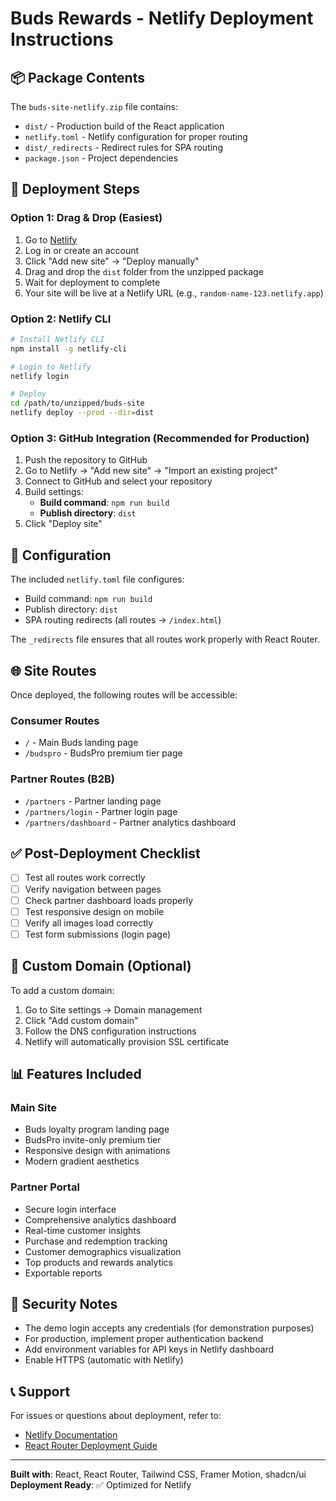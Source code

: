 # Buds Rewards - Netlify Deployment Instructions

## 📦 Package Contents

The `buds-site-netlify.zip` file contains:
- `dist/` - Production build of the React application
- `netlify.toml` - Netlify configuration for proper routing
- `dist/_redirects` - Redirect rules for SPA routing
- `package.json` - Project dependencies

## 🚀 Deployment Steps

### Option 1: Drag & Drop (Easiest)

1. Go to [Netlify](https://app.netlify.com/)
2. Log in or create an account
3. Click "Add new site" → "Deploy manually"
4. Drag and drop the `dist` folder from the unzipped package
5. Wait for deployment to complete
6. Your site will be live at a Netlify URL (e.g., `random-name-123.netlify.app`)

### Option 2: Netlify CLI

```bash
# Install Netlify CLI
npm install -g netlify-cli

# Login to Netlify
netlify login

# Deploy
cd /path/to/unzipped/buds-site
netlify deploy --prod --dir=dist
```

### Option 3: GitHub Integration (Recommended for Production)

1. Push the repository to GitHub
2. Go to Netlify → "Add new site" → "Import an existing project"
3. Connect to GitHub and select your repository
4. Build settings:
   - **Build command**: `npm run build`
   - **Publish directory**: `dist`
5. Click "Deploy site"

## 🔧 Configuration

The included `netlify.toml` file configures:
- Build command: `npm run build`
- Publish directory: `dist`
- SPA routing redirects (all routes → `/index.html`)

The `_redirects` file ensures that all routes work properly with React Router.

## 🌐 Site Routes

Once deployed, the following routes will be accessible:

### Consumer Routes
- `/` - Main Buds landing page
- `/budspro` - BudsPro premium tier page

### Partner Routes (B2B)
- `/partners` - Partner landing page
- `/partners/login` - Partner login page
- `/partners/dashboard` - Partner analytics dashboard

## ✅ Post-Deployment Checklist

- [ ] Test all routes work correctly
- [ ] Verify navigation between pages
- [ ] Check partner dashboard loads properly
- [ ] Test responsive design on mobile
- [ ] Verify all images load correctly
- [ ] Test form submissions (login page)

## 🎨 Custom Domain (Optional)

To add a custom domain:
1. Go to Site settings → Domain management
2. Click "Add custom domain"
3. Follow the DNS configuration instructions
4. Netlify will automatically provision SSL certificate

## 📊 Features Included

### Main Site
- Buds loyalty program landing page
- BudsPro invite-only premium tier
- Responsive design with animations
- Modern gradient aesthetics

### Partner Portal
- Secure login interface
- Comprehensive analytics dashboard
- Real-time customer insights
- Purchase and redemption tracking
- Customer demographics visualization
- Top products and rewards analytics
- Exportable reports

## 🔐 Security Notes

- The demo login accepts any credentials (for demonstration purposes)
- For production, implement proper authentication backend
- Add environment variables for API keys in Netlify dashboard
- Enable HTTPS (automatic with Netlify)

## 📞 Support

For issues or questions about deployment, refer to:
- [Netlify Documentation](https://docs.netlify.com/)
- [React Router Deployment Guide](https://reactrouter.com/en/main/guides/deployment)

---

**Built with**: React, React Router, Tailwind CSS, Framer Motion, shadcn/ui
**Deployment Ready**: ✅ Optimized for Netlify

